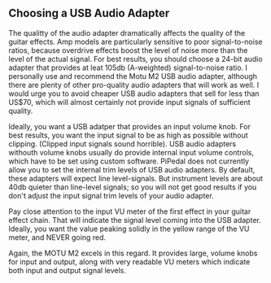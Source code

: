 ## Choosing a USB Audio Adapter

The qualitty of the audio adapter dramatically affects the quality of the guitar effects. Amp models are particularly sensitive to poor signal-to-noise ratios, because overdrive effects boost the level of noise more than the level of the actual signal. For best results, you should choose a 24-bit audio adapter that provides at leat 105db (A-weighted) signal-to-noise ratio. I personally use and recommend the Motu M2 USB audio adapter, although there are plenty of other pro-quality audio adapters that will work as well. I would urge you to avoid cheaper USB audio adapters that sell for less than US$70, which will almost certainly not provide input signals of sufficient quality.

Ideally, you want a USB adatper that provides an input volume knob. For best results, you want the input signal to be as high as possible without clipping. (Clipped input signals sound horrible). USB audio adapters withouth volume knobs usually do provide internal input volume controls, which have to be set using custom software. PiPedal does not currently allow you to set the internal trim levels of USB audio adapters. By default, these adapters will expect line level-signals. But instrument levels are about 40db quieter than line-level signals; so you will not get good results if you don't adjust the input signal trim levels of your audio adapter. 

Pay close attention to the input VU meter of the first effect in your guitar effect chain. That will indicate the signal level coming into the USB adapter. Ideally, you want the value peaking solidly in the yellow range of the VU meter, and NEVER going red.

Again, the MOTU M2 excels in this regard. It provides large, volume knobs for input and output, along with very readable VU meters which indicate both input and output signal levels. 



